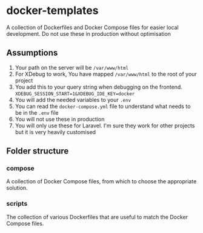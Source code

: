 # docker-templates

A collection of Dockerfiles and Docker Compose files for easier local development. Do not use these in production without optimisation

## Assumptions

1. Your path on the server will be `/var/www/html`
1. For XDebug to work, You have mapped `/var/www/html` to the root of your project
1. You add this to your query string when debugging on the frontend. `XDEBUG_SESSION_START=1&XDEBUG_IDE_KEY=docker`
1. You will add the needed variables to your `.env` 
1. You can read the `docker-compose.yml` file to understand what needs to be in the `.env` file
1. You will not use these in production 
1. You will only use these for Laravel. I'm sure they work for other projects but it is very heavily customised

## Folder structure

### compose

A collection of Docker Compose files, from which to choose the appropriate solution.

### scripts

The collection of various Dockerfiles that are useful to match the Docker Compose files.
